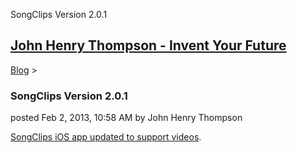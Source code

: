 SongClips Version 2.0.1 

[John Henry Thompson - Invent Your Future](../index.html)
---------------------------------------------------------

    

[Blog](../z-blog-1.html)‎ > ‎

### SongClips Version 2.0.1

posted Feb 2, 2013, 10:58 AM by John Henry Thompson

[SongClips iOS app updated to support videos](https://itunes.apple.com/us/app/songclips/id335528135?mt=8).  
  

